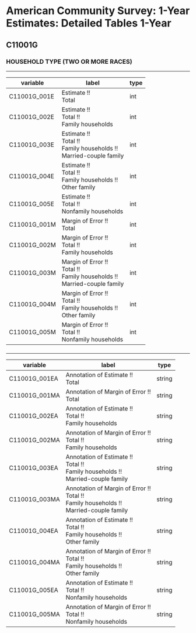# American Community Survey: 1-Year Estimates: Detailed Tables 1-Year

## C11001G

### HOUSEHOLD TYPE (TWO OR MORE RACES)

___

| variable | label | type |
| ----- | ----- | ----- |
| C11001G_001E | Estimate !!<br>Total | int |
| C11001G_002E | Estimate !!<br>Total !!<br>Family households | int |
| C11001G_003E | Estimate !!<br>Total !!<br>Family households !!<br>Married-couple family | int |
| C11001G_004E | Estimate !!<br>Total !!<br>Family households !!<br>Other family | int |
| C11001G_005E | Estimate !!<br>Total !!<br>Nonfamily households | int |
| C11001G_001M | Margin of Error !!<br>Total | int |
| C11001G_002M | Margin of Error !!<br>Total !!<br>Family households | int |
| C11001G_003M | Margin of Error !!<br>Total !!<br>Family households !!<br>Married-couple family | int |
| C11001G_004M | Margin of Error !!<br>Total !!<br>Family households !!<br>Other family | int |
| C11001G_005M | Margin of Error !!<br>Total !!<br>Nonfamily households | int |
### 

___

| variable | label | type |
| ----- | ----- | ----- |
| C11001G_001EA | Annotation of Estimate !!<br>Total | string |
| C11001G_001MA | Annotation of Margin of Error !!<br>Total | string |
| C11001G_002EA | Annotation of Estimate !!<br>Total !!<br>Family households | string |
| C11001G_002MA | Annotation of Margin of Error !!<br>Total !!<br>Family households | string |
| C11001G_003EA | Annotation of Estimate !!<br>Total !!<br>Family households !!<br>Married-couple family | string |
| C11001G_003MA | Annotation of Margin of Error !!<br>Total !!<br>Family households !!<br>Married-couple family | string |
| C11001G_004EA | Annotation of Estimate !!<br>Total !!<br>Family households !!<br>Other family | string |
| C11001G_004MA | Annotation of Margin of Error !!<br>Total !!<br>Family households !!<br>Other family | string |
| C11001G_005EA | Annotation of Estimate !!<br>Total !!<br>Nonfamily households | string |
| C11001G_005MA | Annotation of Margin of Error !!<br>Total !!<br>Nonfamily households | string |

